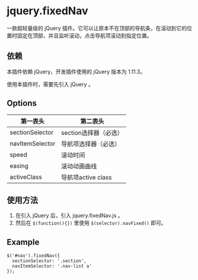 # jquery.fixedNav
一款超轻量级的 jQuery 插件。它可以让原本不在顶部的导航条，在滚动到它的位置时固定在顶部，并且监听滚动，点击导航项滚动到指定位置。 

## 依赖

本插件依赖 jQuery，开发插件使用的 jQuery 版本为 1.11.3。

使用本插件时，需要先引入 jQuery 。

## Options

第一表头 | 第二表头
------------ | -------------
sectionSelector | section选择器（必选）
navItemSelector | 导航项选择器（必选）
speed           | 滚动时间
easing          | 滚动动画曲线
activeClass     |  导航项active class

## 使用方法
1. 在引入 jQuery 后，引入 jquery.fixedNav.js 。 
2. 然后在 `$(function(){})` 里使用 `$(selector).navFixed()` 即可。

## Example
```
$('#nav').fixedNav({
  sectionSelector: '.section',
  navItemSelector: '.nav-list a'
});
```
